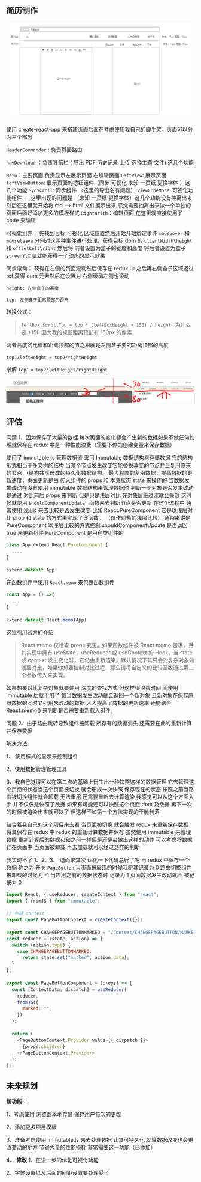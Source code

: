 ## 简历制作

![基本页面布局](%E5%9F%BA%E6%9C%AC%E9%A1%B5%E9%9D%A2%E5%B8%83%E5%B1%80.png)

使用 create-react-app 来搭建页面后面在考虑使用我自己的脚手架。页面可以分为三个部分

`HeaderCommander` : 负责页面路由

`navDownload` ：负责导航栏 ( 导出 PDF 历史记录 上传 选择主题 文件) 这几个功能

`Main`：主要页面 负责显示左展示页面 右编辑页面
`LeftView`: 展示页面
`leftViewButton`: 展示页面的摁钮组件（同步 可视化 未知 一页纸 更换字体 ）这几个功能
`SynScroll`: 同步组件 （这里的导出名有问题）
`ViewCodeMore`: 可视化功能组件
---这里出现的问题是 （未知 一页纸 更换字体）这几个功能没有抽离出来
然后在这里就开始将 md --> html 文件展示出来 感觉需要抽离出来做一个单独的页面后面好添加更多的模板样式
`RightWrith`：编辑页面 在这里就直接使用了 code 来编辑

可视化组件：
先找到目标 可视化 区域位置然后开始开始绑定事件 `mouseover` 和 `mouseleave` 分别对这两种事件进行处理，获得目标 dom 的 `clientWidth\height` 和 `offsetLeft\right` 然后将 前者设置为盒子的宽度和高度 将后者设置为盒子 `screenY\X` 值就能获得一个动态的显示效果

同步滚动：
获得在右侧的页面滚动然后保存在 redux 中 之后再右侧盒子区域通过 ref 获得 dom 元素然后在设置为 右侧滚动左侧也滚动

`height: 左侧盒子的高度`

`top: 左侧盒子距离顶部的距离`

转换公式：

> `leftBox.scrollTop = top * (leftBoxHeight + 150) / height `
> 为什么要 +150 因为我的视图距离顶部有 150px 的像素

两者高度的比值和距离顶部的值之积就是左侧盒子要的距离顶部的高度

`top1/leftHeight = top2/rightHeight`

求解 `top1` = `top2*leftHeight/rightHeight`

![基本页面布局](www.png)

## 评估

问题 1、因为保存了大量的数据 每次页面的变化都会产生新的数据如果不做任何处理就保存在 redux 中是一种性能浪费（需要不停的创建变量来保存数据）

使用了 immutable.js 管理数据流 采用 Immutable 数据结构来存储数据 它的结构形式相当于多叉树的结构 当某个节点发生改变它能替换改变的节点并且复用原来的节点 （结构共享形成的持久化数据结构） 最大程度的复用数据，提高数据的更新速度，页面更新是由 传入组件的 props 和 本身状态 state 来操作的 当数据发生改动在没有使用 immutable 数据结构来管理数据时 判断一个对象是否发生改动是通过 对比前后 props 来判断 但是只是浅层对比 在对象层级过深就会失效 这时候就使用 `shouldComponentUpdate ` 函数来去判断节点是否更新 在这个过程中 通常使用 `浅比较` 来去比较是否发生改变 比如 React.PureComponent 它是以浅层对比 prop 和 state 的方式来实现了该函数。 （仅作对象的浅层比较） 通俗来讲是 PureComponent 以浅层比较的方式控制 shouldComponentUpdate 是否返回 true 来更新组件 PureComponent 是用在类组件的

```js
class App extend React.PureComponent {
  ....
}

extend default App
```

在函数组件中使用 `React.memo` 来包裹函数组件

```js
const App = () =>{
  ...
}

extend default React.memo(App)
```

这里引用官方的介绍

> React.memo 仅检查 props 变更。如果函数组件被 React.memo 包裹，且其实现中拥有 useState，useReducer 或 useContext 的 Hook，当 state 或 context 发生变化时，它仍会重新渲染。默认情况下其只会对复杂对象做浅层对比，如果你想要控制对比过程，那么请将自定义的比较函数通过第二个参数传入来实现。

如果想要对比复杂对象就要使用 深度的查找方式 但这样很浪费时间 而使用 immutable 后就不用了 每当数据发生改动就会返回一个新对象 且新对象在保存原有数据的同时又引用未改动的数据 大大提高了数据的更新速率 还能结合 React.memo() 来判断是否需要重新载入组件。

问题 2、由于路由跳转导致组件被卸载 所存有的数据消失 还需要在此的重新计算并保存数据

解决方法:

1、 使用样式的显示来控制组件

2、使用数据管理管理工具

3、我自己觉得可以在第二点的基础上衍生出一种快照这样的数据管理 它去管理这个页面的状态当这个页面被切换 就会形成一次快照 保存现在的状态 按照之前当路由被切换组件就会卸载 无法重用 还需要重新去计算渲染 我感觉可以从这个方面入手 并不仅仅是快照了数据 如果有可能还可以快照这个页面 dom 及数据 再下一次的时候被渲染出来就可以了 但这样不如第一个方法实现的干脆利落

结合着我自己的这个项目来去看 当页面被切换 就会触发 redux 来重新保存数据 将其保存在 redux 中 redux 的重新计算数据并保存 虽然使用 immutable 来管理数据 重新计算后的数据和和之前一样但是还是会做出这样的动作 可以考虑将数据存在页面中 当页面被卸载 再去加载就可以经过这样的判断

我实现不了 1、2、3、 退而求其次 优化一下代码总行了吧 再 redux 中保存一个数据 称之为 开关 `PageButton` 当页面被展现的时候我将其记录为 0 路由切换组件被卸载的时候为 -1 当应用之前的数据状态时 记录为 1 页面数据发生改动就会 被记录为 0

```js
import React, { useReducer, createContext } from "react";
import { fromJS } from "immutable";

// 创建 context
export const PageButtonContext = createContext({});

export const CHANGEPAGEBUTTONMARKED = "/Context/CHANGEPAGEBUTTON/MARKED"; // 记录 mk 的值
const reducer = (state, action) => {
  switch (action.type) {
    case CHANGEPAGEBUTTONMARKED:
      return state.set("marked", action.data);
  }
};

export const PageButtonComponent = (props) => {
  const [ContextData, dispatch] = useReducer(
    reducer,
    fromJS({
      marked: "",
    })
  );

  return (
    <PageButtonContext.Provider value={{ dispatch }}>
      {props.children}
    </PageButtonContext.Provider>
  );
};
```

## 未来规划

**新功能：**

1、考虑使用 浏览器本地存储 保存用户每次的更改

2、添加更多项目模板

3、准备考虑使用 immutable.js 来去处理数据 让其可持久化 就算数据改变也会更改变动的地方 节省大量的性能损耗 非常需要这一功能（已添加）

4、
**修改**
1、在进一步的优化可视化功能

2、字体设置以及后面的间距设置要处理妥当
